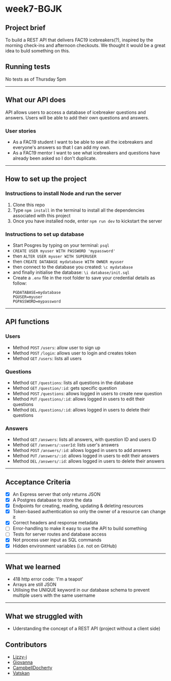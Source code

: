 # week7-BGJK

## Project brief

To build a REST API that delivers FAC19 icebreakers(?), inspired by the morning check-ins and afternoon checkouts. We thought it would be a great idea to buld something on this.

## Running tests
No tests as of Thursday 5pm

---

## What our API does

API allows users to access a database of icebreaker questions and answers. Users will be able to add their own questions and answers.

### User stories
- As a FAC19 student I want to be able to see all the icebreakers and everyone's answers so that I can add my own.
- As a FAC19 mentor I want to see what icebreakers and questions have already been asked so I don't duplicate.

---

## How to set up the project
### Instructions to install Node and run the server
1. Clone this repo
2. Type `npm install` in the terminal to install all the dependencies associated with this project
3. Once you have installed node, enter `npm run dev` to kickstart the server

### Instructions to set up database

- Start Posgres by typing on your terminal: `psql`
- `CREATE USER myuser WITH PASSWORD 'mypassword'`
- then `ALTER USER myuser WITH SUPERUSER`
- then `CREATE DATABASE mydatabase WITH OWNER myuser`
- then connect to the database you created: `\c mydatabase`
- and finally initialise the database: `\i database/init.sql`
- Create a `.env` file in the root folder to save your credential details as follow:
  ```
  PGDATABASE=mydatabase
  PGUSER=myuser
  PGPASSWORD=mypassword
  ```

---

## API functions

### Users
- Method `POST` `/users`: allow user to sign up 
- Method `POST` `/login`: allows user to login and creates token
- Method `GET` `/users`: lists all users

### Questions
- Method `GET` `/questions`: lists all questions in the database
- Method `GET` `/question/:id`: gets specific question
- Method `POST` `/questions`: allows logged in users to create new question
- Method `PUT` `/questions/:id`: allows logged in users to edit their questions
- Method `DEL` `/questions/:id`: allows logged in users to delete their questions

### Answers
- Method `GET` `/answers`: lists all answers, with question ID and users ID
- Method `GET` `/answers/:userId`: lists user's answers 
- Method `POST` `/answers/:id`: allows logged in users to add answers
- Method `PUT` `/answers/:id`: allows logged in users to edit their answers
- Method `DEL` `/answers/:id`: allows logged in users to delete their answers

---

## Acceptance Criteria

- [x] An Express server that only returns JSON
- [x] A Postgres database to store the data
- [x] Endpoints for creating, reading, updating & deleting resources
- [x] Token-based authentication so only the owner of a resource can change it
- [x] Correct headers and response metadata
- [ ] Error-handling to make it easy to use the API to build something
- [ ] Tests for server routes and database access
- [x] Not process user input as SQL commands
- [x] Hidden environment variables (i.e. not on GitHub)

---

## What we learned

- 418 http error code: 'I'm a teapot'
- Arrays are still JSON
- Utilising the UNIQUE keyword in our database schema to prevent multiple users with the same username

---

## What we struggled with
- Uderstanding the concept of a REST API (project without a client side)

## Contributors

- [Lizzy-j](https://github.com/Lizzy-j)
- [Giovanna](https://github.com/glrta)
- [CampbellDocherty](https://github.com/CampbellDocherty)
- [Vatskan](https://github.com/VatsKan)
